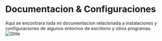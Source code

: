 # Documentacion & Configuraciones
 Aqui se encontrara toda mi documentacion relacionada a instalaciones y configuraciones de algunos entornos de escritorio y otros programas.
![Qtile](.images/3.jpg)
